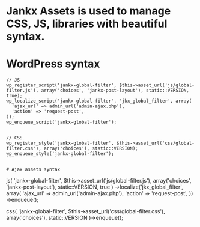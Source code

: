 Jankx Assets is used to manage CSS, JS, libraries with beautiful syntax.
=


# WordPress syntax

```
// JS
wp_register_script('jankx-global-filter', $this->asset_url('js/global-filter.js'), array('choices', 'jankx-post-layout'), static::VERSION, true);
wp_localize_script('jankx-global-filter', 'jkx_global_filter', array(
  'ajax_url' => admin_url('admin-ajax.php'),
  'action' => 'request-post',
));
wp_enqueue_script('jankx-global-filter');


// CSS
wp_register_style('jankx-global-filter', $this->asset_url('css/global-filter.css'), array('choices'), static::VERSION);
wp_enqueue_style('jankx-global-filter');
``

# Ajax assets syntax

```
js(
    'jankx-global-filter',
    $this->asset_url('js/global-filter.js'),
    array('choices', 'jankx-post-layout'),
    static::VERSION,
    true
  )
  ->localize('jkx_global_filter', array(
    'ajax_url' => admin_url('admin-ajax.php'),
    'action' => 'request-post',
  ))
  ->enqueue();

css(
  'jankx-global-filter',
  $this->asset_url('css/global-filter.css'),
  array('choices'),
  static::VERSION
)->enqueue();
```
